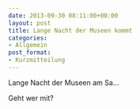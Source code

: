 ```yaml
---
date: 2013-09-30 08:11:00+00:00
layout: post
title: Lange Nacht der Museen kommt
categories:
- Allgemein
post_format:
- Kurzmitteilung
---
```


Lange Nacht der Museen am Sa...

Geht wer mit?
